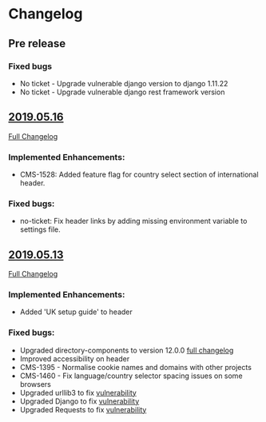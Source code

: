 # Changelog

## Pre release

### Fixed bugs

- No ticket - Upgrade vulnerable django version to django 1.11.22
- No ticket - Upgrade vulnerable django rest framework version

## [2019.05.16](https://github.com/uktrade/invest-pir-ui/releases/tag/2019.05.16)
[Full Changelog](https://github.com/uktrade/invest-pir-ui/releases/tag/2019.05.13...2019.05.16)

### Implemented Enhancements:
- CMS-1528: Added feature flag for country select section of international header.

### Fixed bugs:
- no-ticket: Fix header links by adding missing environment variable to settings file.


## [2019.05.13](https://github.com/uktrade/invest-pir-ui/releases/tag/2019.05.13)
[Full Changelog](https://github.com/uktrade/invest-pir-ui/releases/tag/v2.0.0...2019.05.13)

### Implemented Enhancements:

- Added 'UK setup guide' to header

### Fixed bugs:

- Upgraded directory-components to version 12.0.0 [full changelog](https://github.com/uktrade/directory-components/blob/master/CHANGELOG.md#1200)
- Improved accessibility on header
- CMS-1395 - Normalise cookie names and domains with other projects
- CMS-1460 - Fix language/country selector spacing issues on some browsers
- Upgraded urllib3 to fix [vulnerability](https://nvd.nist.gov/vuln/detail/CVE-2019-11324)
- Upgraded Django to fix [vulnerability](https://nvd.nist.gov/vuln/detail/CVE-2019-6975)
- Upgraded Requests to fix [vulnerability](https://nvd.nist.gov/vuln/detail/CVE-2018-18074)
